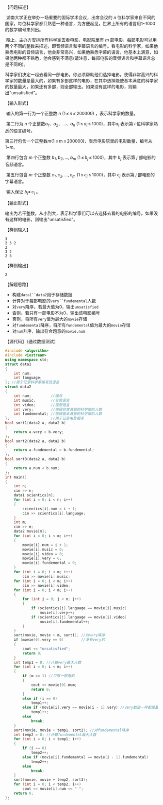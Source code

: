 【问题描述】

​    湖南大学正在举办一场重要的国际学术会议，出席会议的 *n* 位科学家来自不同的国家，每位科学家都只熟悉一种语言，为方便起见，世界上所有的语言用1~1000的数字编号来列出。

​    晚上，主办方安排所有科学家去看电影，电影院里有 *m* 部电影，每部电影可以用两个不同的整数来描述，即音频语言和字幕语言的编号。看电影的科学家，如果他熟悉电影的音频语言，他会非常高兴，如果他熟悉字幕的语言，他基本上满意，如果他两种都不熟悉，他会感到不满意(请注意，每部电影的音频语言和字幕语言总是不同的)。 

​    科学家们决定一起去看同一部电影。你必须帮助他们选择电影，使得非常高兴的科学家的数量是最大的，如果有多部这样的电影，在其中选择能使基本满意的科学家的数量最大，如果还有多部，则全部输出。如果没有这样的电影，则输出"unsatisfied"。

【输入形式】

​    输入的第一行为一个正整数 *n* (1 *≤ n ≤* 200000) ，表示科学家的数量。

​    第二行为 *n* 个正整数*a<sub>1</sub>、a<sub>2</sub>、...、a<sub>n</sub>* (1 ≤ *a<sub>i</sub>* ≤ 1000)，其中*a<sub>i</sub>* 表示第 *i* 位科学家熟悉的语言编号。

​    第三行包含一个正整数*m*(1 ≤ m ≤ 200000)，表示电影院里的电影数量，编号从1~*m*。

​    第四行包含 *m* 个正整数 *b<sub>1</sub>*, *b<sub>2</sub>*, ..., *b<sub>m</sub>* (1 ≤ *b<sub>j</sub>* ≤ 1000)，其中 *b<sub>j</sub>* 表示第 *j* 部电影的音频语言。

​    第五行包含 *m* 个正整数 *c<sub>1</sub>*, *c<sub>2</sub>*, ..., *c<sub>m</sub>* (1 ≤ *c<sub>j</sub>* ≤ 1000)，其中 *c<sub>j</sub>* 表示第 *j* 部电影的字幕语言。

​     输入保证 *b<sub>j</sub>*≠ c<sub>j</sub> 。

【输出形式】

​    输出为若干整数，从小到大，表示科学家们可以去选择去看的电影的编号。如果没有这样的电影，则输出"unsatisfied"。

【样例输入】

```
3
2 3 2
2
3 2
2 3
```

【样例输出】

```
2
```

【解题思路】

+ 构建`data1``data2`用于存储数据
+ 计算对于每部电影的`very``fundemental`人数
+ 对`very`降序，若最大值为0，输出`unsatisfied`
+ 否则，若只有一部电影不为0，输出该电影编号
+ 否则，将所有`very`值为最大的`movie`存储
+ 对`fundemental`降序，将所有`fundemental`值为最大的`movie`存储
+ 对`num`升序，输出符合题意的`movie.num`

【源代码】（通过数据测试）

```c++
#include <algorithm>
#include <iostream>
using namespace std;
struct data1
{
    int num;
    int language;
}; //用于记录科学家编号及语言
struct data2
{
    int num;         //编号
    int music;       //音频语言
    int video;       //视频语言
    int very;        //使得非常满意的科学家的人数
    int fundemental; //使得基本满意的科学家的人数
};                   //用于记录电影相关
bool sort1(data2 a, data2 b)
{
    return a.very > b.very;
};
bool sort2(data2 a, data2 b)
{
    return a.fundemental > b.fundemental;
};
bool sort3(data2 a, data2 b)
{
    return a.num < b.num;
};
int main()
{
    int n;
    cin >> n;
    data1 scientics[n];
    for (int i = 0; i < n; i++)
    {
        scientics[i].num = i + 1;
        cin >> scientics[i].language;
    }
    int m;
    cin >> m;
    data2 movie[m];
    for (int i = 0; i < m; i++)
    {
        movie[i].num = i + 1;
        movie[i].music = 0;
        movie[i].video = 0;
        movie[i].very = 0;
        movie[i].fundemental = 0;
    }
    for (int i = 0; i < m; i++)
        cin >> movie[i].music;
    for (int i = 0; i < m; i++)
        cin >> movie[i].video;
    for (int i = 0; i < m; i++)
    {
        for (int j = 0; j < n; j++)
        {
            if (scientics[j].language == movie[i].music)
                movie[i].very++;
            if (scientics[j].language == movie[i].video)
                movie[i].fundemental++;
        }
    }
    sort(movie, movie + m, sort1); //对very降序
    if (movie[0].very == 0)        //没有very的
    {
        cout << "unsatisfied";
        return 0;
    }
    int temp1 = 0; //计算very最大人数
    for (int i = 0; i < m; i++)
    {
        if (m == 1) //只有一部电影
        {
            cout << movie[0].num;
            return 0;
        }
        else if (i == 0)
            temp1++;
        else if (movie[i].very == movie[i - 1].very) //very数值一样都是最大值
            temp1++;
        else
            break;
    }
    sort(movie, movie + temp1, sort2); //对fundemental降序
    int temp2 = 0; //计算fundemental最大人数
    for (int i = 0; i < temp1; i++)
    {
        if (i == 0)
            temp2++;
        else if (movie[i].fundemental == movie[i - 1].fundemental)
            temp2++;
        else
            break;
    }
    sort(movie, movie + temp2, sort3);
    for (int i = 0; i < temp2; i++)
        cout << movie[i].num << " ";
    return 0;
};
```

